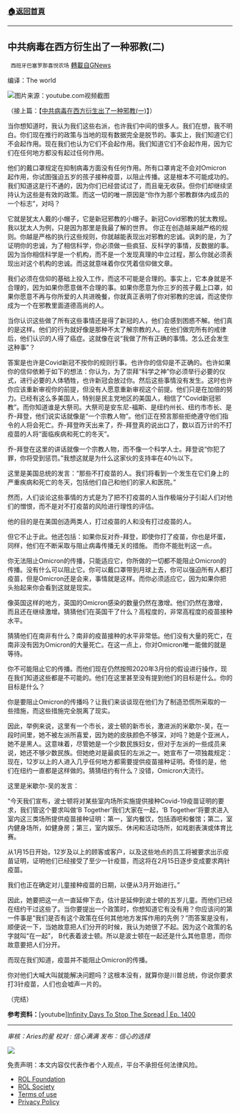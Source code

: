 ###  [:house:返回首頁](https://github.com/ourhimalayas/txt)
---


## 中共病毒在西方衍生出了一种邪教(二)
` 西班牙巴塞罗那喜悦农场` [轉載自GNews](https://gnews.org/zh-hans/1817652/)

编译：The world

![](https://assets.gnews.org/wp-content/uploads/2022/01/image0-3.jpg)图片来源：youtube.com视频截图

（接上篇：【[中共病毒在西方衍生出了一种邪教(一)](https://gnews.org/zh-hans/1816528/)】）

当你想知道时，我认为我们这些右派，也许我们中间的很多人。我们在想，我不明白。你们现在推行的政策与当地的现有数据完全是脱节的。事实上，我们知道它们不会起作用。现在我们也认为它们不会起作用。我们知道它们不会起作用，因为它们在任何地方都没有起过任何作用。

他们的戴口罩规定在抑制病毒方面没有任何作用。所有口罩肯定不会对Omicron起作用，你试图强迫五岁的孩子接种疫苗，以阻止传播。这是根本不可能成功的。我们知道这是行不通的，因为你们已经尝试过了，而且毫无收获。但你们却继续坚持认为这些是有效的政策。而这一切的唯一原因是“你作为那个邪教群体内成员的一个标志”，对吗？

它就是犹太人戴的小帽子，它是新冠邪教的小帽子。新冠Covid邪教的犹太教规。我以犹太人为例，只是因为那里是我最了解的世界。 你正在创造越来越严格的规则。你越是严格的执行这些规则，你就越能表现出对邪教的忠诚。讽刺的是，为了证明你的忠诚，为了相信科学，你必须做一些疯狂、反科学的事情，反数据的事。因为当你相信科学是一个机构，而不是一个发现真理的中立过程，那么你就必须表现出对这个机构的忠诚。而这就意味着你仅凭着信仰做文章。

我们必须在信仰的基础上投入工作，而这不可能是合理的。事实上，它本身就是不合理的，因为如果你愿意做不合理的事。如果你愿意为你三岁的孩子戴上口罩，如果你愿意不再与你所爱的人共进晚餐，你就真正表明了你对邪教的忠诚，而这使你成为一个在邪教里面道德高尚的人。

当你认识这些做了所有这些事情还是得了新冠的人，他们会感到困惑不解。他们真的是这样。他们的行为就好像是那种不太了解宗教的人。在他们做完所有的戒律后，他们认识的人得了癌症。这就像在说“我做了所有正确的事情。怎么还会发生这种事”？

答案是也许是Covid新冠不按你的规则行事。也许你的信仰是不正确的。也许如果你的信仰依赖于如下的想法：你认为，为了崇拜“科学之神”你必须举行必要的仪式，进行必要的人体牺牲，也许新冠会放过你。然后这些事情没有发生。这时也许你应该重新审视你的前提，但没有人愿意重新审视这个前提。他们只是在加倍的努力。已经有这么多美国人，特别是民主党地区的美国人，相信了“Covid新冠邪教”。而你知道谁是大祭司。大祭司是安东尼-福斯、是纽约州长、纽约市市长、是乔-拜登，他们说实话就像是“一个宗教人物”。他们正在预言那些拒绝遵守他们指令的人将会死亡。乔-拜登昨天出来了，乔-拜登真的说出口了，数以百万计的不打疫苗的人将“面临疾病和死亡的冬天”。

乔-拜登在这里的讲话就像一个宗教人物，而不像一个科学人士。拜登说“你犯了罪，你将受到惩罚。”我想这就是为什么这家伙的支持率在40％以下。

这里是美国总统的发言：“那些不打疫苗的人。我们将看到一个发生在它们身上的严重疾病和死亡的冬天，包括他们自己和他们的家人和医院。”

然而，人们谈论这些事情的方式是为了把不打疫苗的人当作极端分子引起人们对他们的憎恨，而不是对不打疫苗的风险进行理性的评估。

他的目的是在美国创造两类人，打过疫苗的人和没有打过疫苗的人。

但它不止于此。他还包括：如果你反对乔-拜登，即使你打了疫苗，你也是坏蛋，同样，他们在不断采取与阻止病毒传播无关的措施。 而你不能批判这一点。

你无法阻止Omicron的传播，只能适应它，你所做的一切都不能阻止Omicron的传播。没有什么可以阻止它。你可以戴口罩带到月球上去，你可以强迫所有人都打疫苗，但是Omicron还是会来，事情就是这样。而你必须适应它，因为如果你把头抬起来你会看到这就是现实。

像英国这样的地方，英国的Omicron感染的数量仍然在激增。他们仍然在激增，而且还在继续激增。猜猜他们在英国干了什么？高程度的，非常高程度的疫苗接种水平。

猜猜他们在南非有什么？南非的疫苗接种的水平非常低。他们没有大量的死亡，在南非没有因为Omicron的大量死亡。在这一点上，你对Omicron唯一能做的就是等待。

你不可能阻止它的传播。而他们现在仍然按照2020年3月份的假设进行操作，现在我们知道这些都是不可能的。他们在这里甚至没有提到他们的目标是什么。你的目标是什么？

你是要阻止Omicron的传播吗？让我们来谈谈现在他们为了制造恐慌所采取的一些措施，而这些措施完全脱离了现实。

因此，举例来说，这里有一个市长，波士顿的新市长，激进派的米歇尔-吴，在一段时间里，她不被左派所喜爱，因为她的皮肤颜色不够深，对吗？她是个亚洲人，她不是黑人。这意味着，尽管她是一个少数民族妇女，但对于左派的一些成员来说，她还不够少数民族。但她绝对是最疯狂的左派之一。她宣布了一项独裁规定：现在，12岁以上的人进入几乎任何地方都需要提供疫苗接种证明。奇怪的是，他们在纽约一直都是这样做的。猜猜纽约有什么？没错，Omicron大流行。

这里是米歇尔-吴的发言：

“今天我们宣布，波士顿将对某些室内场所实施提供接种Covid-19疫苗证明的要求，我们管这个要求叫做‘B Together’我们大家在一起，‘B Together’将要求进入室内这三类场所提供疫苗接种证明：第一，室内餐饮，包括酒吧和餐馆；第二，室内健身场所，如健身房；第三，室内娱乐、休闲和活动场所，如戏剧表演或体育比赛。

从1月15日开始，12岁及以上的顾客或客户，以及这些地点的员工将被要求出示疫苗证明，证明他们已经接受了至少一针疫苗，而这将在2月15日逐步变成要求两针疫苗。

我们也正在确定对儿童接种疫苗的日期，以便从3月开始进行。”

因此，她要把这一点一直延伸下去，估计是延伸到波士顿的五岁儿童。而他们已经在纽约干过这些了。当你要提出一个政策时，你想知道它有没有用？你应该问的第一件事是“我们是否有这个政策在任何其他地方发挥作用的先例？”而答案是没有，顺便说一下，当她故意把人们分开的时候，我认为她很了不起。因为这个政策的名字就叫“在一起”， B代表着波士顿。所以是波士顿在一起还是什么其他意思，而你故意要把人们分开。

而现在我们知道，疫苗并不能阻止Omicron的传播。

你对他们大喊大叫就能解决问题吗？这根本没有，就算你是川普总统，你说你要求打3针疫苗，人们也会嘘声一片的。

（完结）

**参考资料：**[youtube][Infinity Days To Stop The Spread | Ep. 1400](https://www.youtube.com/watch?v=GhquwpzcP_M&amp;t=1270s)

* * *

*审核：Aries的星*
*校对 : 信心满满*
*发布：信心的选择*

![](https://assets.gnews.org/wp-content/uploads/2022/01/GNEWS_CH.-1.jpeg)

 

免责声明：本文内容仅代表作者个人观点，平台不承担任何法律风险。

- [ROL Foundation](https://rolfoundation.org/)
- [ROL Society](https://rolsociety.org/)
- [Terms of use](https://gnews.org/terms-of-use-3/)
- [Privacy Policy](https://gnews.org/privacy-policy/)
